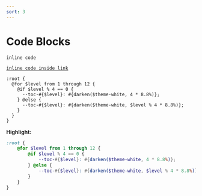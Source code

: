 ```yaml
---
sort: 3
---
```


# Code Blocks

`inline code`

[`inline code inside link`](./)

```
:root {
  @for $level from 1 through 12 {
    @if $level % 4 == 0 {
      --toc-#{$level}: #{darken($theme-white, 4 * 8.8%)};
    } @else {
      --toc-#{$level}: #{darken($theme-white, $level % 4 * 8.8%)};
    }
  }
}
```

**Highlight:**

```scss
:root {
    @for $level from 1 through 12 {
        @if $level % 4 == 0 {
            --toc-#{$level}: #{darken($theme-white, 4 * 8.8%)};
        } @else {
            --toc-#{$level}: #{darken($theme-white, $level % 4 * 8.8%)};
        }
    }
}
```
